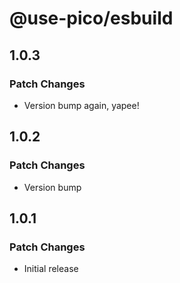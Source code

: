 # @use-pico/esbuild

## 1.0.3

### Patch Changes

- Version bump again, yapee!

## 1.0.2

### Patch Changes

- Version bump

## 1.0.1

### Patch Changes

- Initial release
